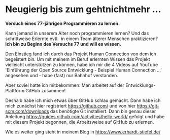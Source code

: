 # Neugierig bis zum gehtnichtmehr ...
<b>Versuch eines 77-jährigen Programmieren zu lernen.</b>

Kann jemand in unserem Alter noch programmieren lernen? Und das  schrittweise Erlernte evtl.  in einem Team älterer Menschen praktizieren?
<br><b>Ich bin zu Beginn des Versuchs 77 und will es wissen.</b>

Den Einstieg fand ich durch das Projekt Human Connection von dem ich begeistert bin. Um mit meinem im Beruf erlernten Wissen das Projekt vielleicht unterstützen zu können, habe ich mir die 4 Videos auf YouTube 'Einführung der Open Source Entwicklung - Beispiel Human Connection ...' angesehen und - habe (fast) nur Bahnhof verstanden.

Aber soviel hatte ich mitbekommen: Man arbeitet auf der Entwicklungs-Plattform GitHub zusammen!

Deshalb habe ich mich etwas über GitHub schlau gemacht. Dann habe ich mich zunächst hier registriert https://github.com/ und von hier https://git-scm.com/downloads das benötigte Git installiert. Dann bin genau dieser Anleitung https://guides.github.com/activities/hello-world/ gefolgt und habe mit diesem Projekt begonnen, die Arbeitsweise auf GitHub zu erlernen.

Wie es weiter ging steht in meinem Blog in https://www.erhardt-stiefel.de/
